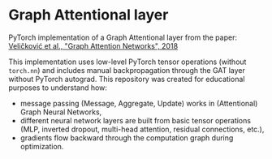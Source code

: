 # Graph Attentional layer

PyTorch implementation of a Graph Attentional layer from the paper: [Veličković et al., "Graph Attention Networks", 2018](https://arxiv.org/abs/1710.10903)

This implementation uses low-level PyTorch tensor operations (without `torch.nn`) and includes manual backpropagation through the GAT layer without PyTorch autograd.
This repository was created for educational purposes to understand how:
- message passing (Message, Aggregate, Update) works in (Attentional) Graph Neural Networks,
- different neural network layers are built from basic tensor operations (MLP, inverted dropout, multi-head attention, residual connections, etc.),
- gradients flow backward through the computation graph during optimization.
